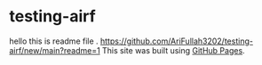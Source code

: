 # testing-airf
hello this is readme file . 
https://github.com/AriFullah3202/testing-airf/new/main?readme=1
This site was built using [GitHub Pages](https://pages.github.com/).

